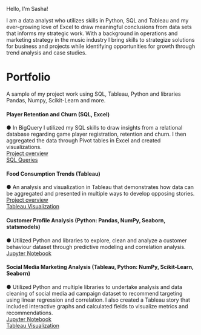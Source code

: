 Hello, I'm Sasha!

I am a data analyst who utilizes skills in Python, SQL and Tableau and my ever-growing love of Excel to draw meaningful conclusions from data sets that informs my strategic work.
With a background in operations and marketing strategy in the music industry I bring skills to strategize solutions for business and projects while identifying opportunities for growth through trend analysis and case studies. 

# Portfolio
A sample of my project work using SQL, Tableau, Python and libraries Pandas, Numpy, Scikit-Learn and more. 


#### Player Retention and Churn (SQL, Excel) 
●	In BigQuery I utilized my SQL skills to draw insights from a relational database regarding game player registration, retention and churn. I then aggregated the data through Pivot tables in Excel and created visualizations. <br>
[Project overview](https://github.com/SashaGirling/Retenetion-and-Churn-SQL-/blob/933c3cb90dd255f056ad3c6d93e871257abdc2f1/README.md) <br> [SQL Queries](https://github.com/SashaGirling/Retenetion-and-Churn-SQL-/blob/main/queries.txt.txt)

#### Food Consumption Trends (Tableau)
●	An analysis and visualization in Tableau that demonstrates how data can be aggregated and presented in multiple ways to develop opposing stories. <br>
[Project overview](https://github.com/SashaGirling/Consumption-Expenditures/blob/Main/proposal.md) <br>
[Tableau Visualization](https://public.tableau.com/views/TrendsinUSPersonalConsumptionExpendituresbyTypeofProduct/Trendanalysis?:language=en-US&publish=yes&:display_count=n&:origin=viz_share_link)

#### Customer Profile Analysis (Python: Pandas, NumPy, Seaborn, statsmodels)
●	Utilized Python and libraries to explore, clean and analyze a customer behaviour dataset through predictive modeling and correlation analysis. <br>
[Jupyter Notebook](https://github.com/SashaGirling/Customer-Profile-Analysis/blob/main/AssignFINAL.ipynb)

#### Social Media Marketing Analysis (Tableau, Python: NumPy, Scikit-Learn, Seaborn)
●	Utilized Python and multiple libraries to undertake analysis and data cleaning of social media ad campaign dataset to recommend targeting using linear regression and correlation. I also created a Tableau story that included interactive graphs and calculated fields to visualize metrics and recommendations.  <br>
[Jupyter Notebook](https://github.com/SashaGirling/Social-Media-Marketing-Analysis/blob/main/CapstoneFinal.ipynb) <br>
[Tableau Visualization](https://public.tableau.com/app/profile/sasha.girling/viz/XyzSocialMediaMarketing/Marketing)
